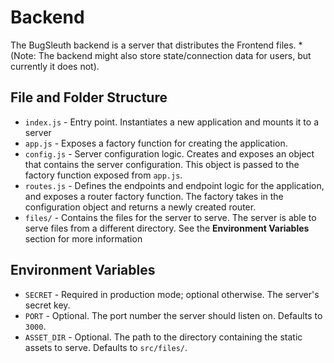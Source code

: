 # Backend

The BugSleuth backend is a server that distributes the Frontend files. 
*(Note: The backend might also store state/connection data for users, but currently
it does not).

## File and Folder Structure

* `index.js` - Entry point. Instantiates a new application and mounts it to a server
* `app.js` - Exposes a factory function for creating the application.
* `config.js` - Server configuration logic. Creates and exposes an object that contains
	the server configuration. This object is passed to the factory function exposed
	from `app.js`.
* `routes.js` - Defines the endpoints and endpoint logic for the application, and exposes
	a router factory function. The factory takes in the configuration object and returns
	a newly created router.
* `files/` - Contains the files for the server to serve. The server is able to
	serve files from a different directory. See the **Environment Variables** section for more information

## Environment Variables

* `SECRET` - Required in production mode; optional otherwise. The server's secret key.
* `PORT` - Optional. The port number the server should listen on. Defaults to `3000`.
* `ASSET_DIR` - Optional. The path to the directory containing the static assets to serve.
Defaults to `src/files/`.
